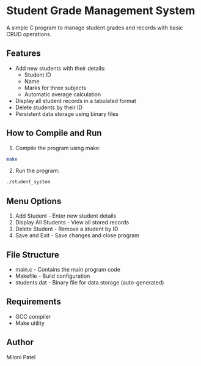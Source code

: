 # Student Grade Management System

A simple C program to manage student grades and records with basic CRUD operations.

## Features

- Add new students with their details:
  - Student ID
  - Name
  - Marks for three subjects
  - Automatic average calculation
- Display all student records in a tabulated format
- Delete students by their ID
- Persistent data storage using binary files

## How to Compile and Run

1. Compile the program using make:
```bash
make
```
2. Run the program:
```bash
./student_system
 ```

## Menu Options
1. Add Student - Enter new student details
2. Display All Students - View all stored records
3. Delete Student - Remove a student by ID
4. Save and Exit - Save changes and close program

## File Structure
- main.c - Contains the main program code
- Makefile - Build configuration
- students.dat - Binary file for data storage (auto-generated)

## Requirements
- GCC compiler
- Make utility

## Author
Miloni Patel